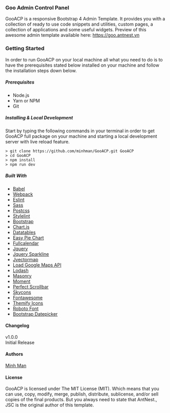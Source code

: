 ### Goo Admin Control Panel
GooACP is a responsive Bootstrap 4 Admin Template. It provides you with a collection of ready to use code snippets and utilities, custom pages, a collection of applications and some useful widgets. Preview of this awesome admin template available here: https://goo.antnest.vn

### Getting Started
In order to run GooACP on your local machine all what you need to do is to have the prerequisites stated below installed on your machine and follow the installation steps down below.

##### Prerequisites
- Node.js
- Yarn or NPM
- Git

##### Installing & Local Development

Start by typing the following commands in your terminal in order to get GooACP full package on your machine and starting a local development server with live reload feature.
```
> git clone https://github.com/minhman/GooACP.git GooACP
> cd GooACP
> npm install
> npm run dev
```

##### Built With
- [Babel](https://babeljs.io/)
- [Webpack](https://webpack.js.org/)
- [Eslint](https://eslint.org/)
- [Sass](http://sass-lang.com/)
- [Postcss](http://postcss.org/)
- [Stylelint](https://stylelint.io/)
- [Bootstrap](http://getbootstrap.com/)
- [Chart.js](http://www.chartjs.org/)
- [Datatables](https://datatables.net/)
- [Easy Pie Chart](http://rendro.github.io/easy-pie-chart/)
- [Fullcalendar](https://fullcalendar.io/)
- [Jquery](https://jquery.com/)
- [Jquery Sparkline](https://omnipotent.net/jquery.sparkline/)
- [Jvectormap](http://jvectormap.com/)
- [Load Google Maps API](https://github.com/yuanqing/load-google-maps-api)
- [Lodash](https://lodash.com/)
- [Masonry](https://masonry.desandro.com/)
- [Moment](https://momentjs.com/)
- [Perfect Scrollbar](https://github.com/utatti/perfect-scrollbar)
- [Skycons](https://darkskyapp.github.io/skycons/)
- [Fontawesome](http://fontawesome.io/)
- [Themify Icons](https://themify.me/themify-icons)
- [Roboto Font](https://fonts.google.com/specimen/Roboto)
- [Bootstrap Datepicker](https://bootstrap-datepicker.readthedocs.io/en/latest/)


#### Changelog
v1.0.0  
Initial Release
#### Authors
[Minh Man](https://minhman.com)
#### License

GooACP is licensed under The MIT License (MIT). Which means that you can use, copy, modify, merge, publish, distribute, sublicense, and/or sell copies of the final products. But you always need to state that AntNest., JSC is the original author of this template.


